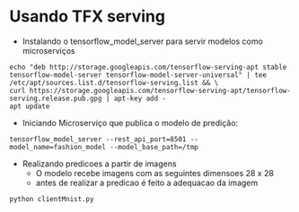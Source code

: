 # Usando TFX serving

* Instalando o tensorflow_model_server para servir modelos como microserviços
```
echo "deb http://storage.googleapis.com/tensorflow-serving-apt stable tensorflow-model-server tensorflow-model-server-universal" | tee /etc/apt/sources.list.d/tensorflow-serving.list && \
curl https://storage.googleapis.com/tensorflow-serving-apt/tensorflow-serving.release.pub.gpg | apt-key add -
apt update
```

* Iniciando Microserviço que publica o modelo de predição:
```
tensorflow_model_server --rest_api_port=8501 --model_name=fashion_model --model_base_path=/tmp
```

* Realizando predicoes a partir de imagens
  * O modelo recebe imagens com as seguintes dimensoes 28 x 28 
  * antes de realizar a predicao é feito a adequacao da imagem
  
```
python clientMnist.py
```
